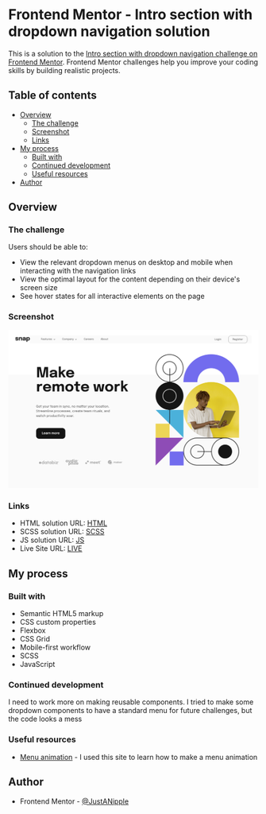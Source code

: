 # Frontend Mentor - Intro section with dropdown navigation solution

This is a solution to the [Intro section with dropdown navigation challenge on Frontend Mentor](https://www.frontendmentor.io/challenges/intro-section-with-dropdown-navigation-ryaPetHE5). Frontend Mentor challenges help you improve your coding skills by building realistic projects. 

## Table of contents

- [Overview](#overview)
  - [The challenge](#the-challenge)
  - [Screenshot](#screenshot)
  - [Links](#links)
- [My process](#my-process)
  - [Built with](#built-with)
  - [Continued development](#continued-development)
  - [Useful resources](#useful-resources)
- [Author](#author)

## Overview

### The challenge

Users should be able to:

- View the relevant dropdown menus on desktop and mobile when interacting with the navigation links
- View the optimal layout for the content depending on their device's screen size
- See hover states for all interactive elements on the page

### Screenshot

![](/design/screenshot.png)

### Links

- HTML solution URL: [HTML](https://github.com/JustANipple/intro-section-with-dropdown-navigation/blob/master/index.html)
- SCSS solution URL: [SCSS](https://github.com/JustANipple/intro-section-with-dropdown-navigation/blob/master/styles/scss/main.scss)
- JS solution URL: [JS](https://github.com/JustANipple/intro-section-with-dropdown-navigation/blob/master/scripts/script.js)
- Live Site URL: [LIVE](https://justanipple.github.io/intro-section-with-dropdown-navigation/)

## My process

### Built with

- Semantic HTML5 markup
- CSS custom properties
- Flexbox
- CSS Grid
- Mobile-first workflow
- SCSS
- JavaScript

### Continued development

I need to work more on making reusable components. I tried to make some dropdown components to have a standard menu for future challenges, but the code looks a mess

### Useful resources

- [Menu animation](https://codinhood.com/micro/10-dropdown-menu-animations-css-transform) - I used this site to learn how to make a menu animation

## Author

- Frontend Mentor - [@JustANipple](https://www.frontendmentor.io/profile/JustANipple)

